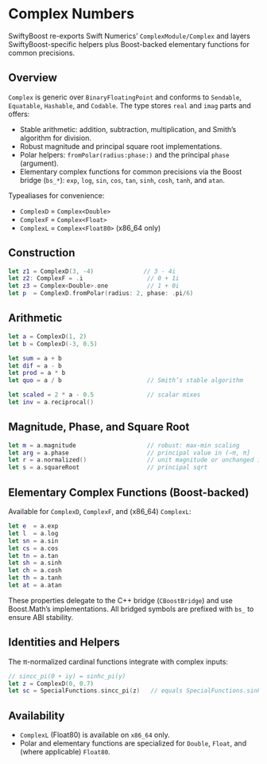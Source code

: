 # Complex Numbers

SwiftyBoost re-exports Swift Numerics’ ``ComplexModule/Complex`` and layers SwiftyBoost-specific helpers plus Boost-backed elementary functions for common precisions.

## Overview

``Complex`` is generic over `BinaryFloatingPoint` and conforms to `Sendable`, `Equatable`, `Hashable`, and `Codable`. The type stores `real` and `imag` parts and offers:

- Stable arithmetic: addition, subtraction, multiplication, and Smith’s algorithm for division.
- Robust magnitude and principal square root implementations.
- Polar helpers: `fromPolar(radius:phase:)` and the principal `phase` (argument).
- Elementary complex functions for common precisions via the Boost bridge (`bs_*`): `exp`, `log`, `sin`, `cos`, `tan`, `sinh`, `cosh`, `tanh`, and `atan`.

Typealiases for convenience:
- `ComplexD` = `Complex<Double>`
- `ComplexF` = `Complex<Float>`
- `ComplexL` = `Complex<Float80>` (x86_64 only)

## Construction

```swift
let z1 = ComplexD(3, -4)              // 3 - 4i
let z2: ComplexF = .i                  // 0 + 1i
let z3 = Complex<Double>.one           // 1 + 0i
let p  = ComplexD.fromPolar(radius: 2, phase: .pi/6)
```

## Arithmetic

```swift
let a = ComplexD(1, 2)
let b = ComplexD(-3, 0.5)

let sum = a + b
let dif = a - b
let prod = a * b
let quo = a / b                        // Smith’s stable algorithm

let scaled = 2 * a - 0.5               // scalar mixes
let inv = a.reciprocal()
```

## Magnitude, Phase, and Square Root

```swift
let m = a.magnitude                    // robust: max-min scaling
let arg = a.phase                      // principal value in (−π, π]
let r = a.normalized()                 // unit magnitude or unchanged if zero
let s = a.squareRoot                   // principal sqrt
```

## Elementary Complex Functions (Boost-backed)

Available for `ComplexD`, `ComplexF`, and (x86_64) `ComplexL`:

```swift
let e  = a.exp
let l  = a.log
let sn = a.sin
let cs = a.cos
let tn = a.tan
let sh = a.sinh
let ch = a.cosh
let th = a.tanh
let at = a.atan
```

These properties delegate to the C++ bridge (`CBoostBridge`) and use Boost.Math’s implementations. All bridged symbols are prefixed with `bs_` to ensure ABI stability.

## Identities and Helpers

The π-normalized cardinal functions integrate with complex inputs:

```swift
// sincc_pi(0 + iy) = sinhc_pi(y)
let z = ComplexD(0, 0.7)
let sc = SpecialFunctions.sincc_pi(z)   // equals SpecialFunctions.sinhc_pi(0.7)
```

## Availability

- `ComplexL` (Float80) is available on `x86_64` only.
- Polar and elementary functions are specialized for `Double`, `Float`, and (where applicable) `Float80`.
